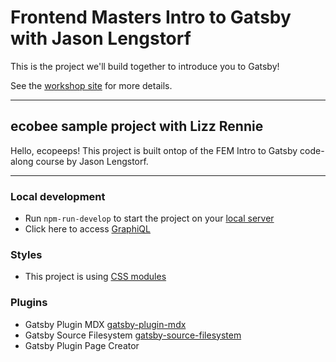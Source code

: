 # Frontend Masters Intro to Gatsby with Jason Lengstorf

This is the project we'll build together to introduce you to Gatsby!

See the [workshop site](https://frontendmasters.learnwithjason.dev/intro-to-gatsby/) for more details.

---

## ecobee sample project with Lizz Rennie

Hello, ecopeeps! This project is built ontop of the FEM Intro to Gatsby code-along course by Jason Lengstorf.

---

### Local development
- Run `npm-run-develop` to start the project on your [local server](localhost:8000)
- Click here to access [GraphiQL](http://localhost:8000/___graphql)

### Styles
- This project is using [CSS modules](https://www.gatsbyjs.com/docs/how-to/styling/css-modules/)

### Plugins
- Gatsby Plugin MDX [gatsby-plugin-mdx](https://www.gatsbyjs.com/plugins/gatsby-plugin-mdx/)
- Gatsby Source Filesystem [gatsby-source-filesystem](https://www.gatsbyjs.com/plugins/gatsby-source-filesystem/)
- Gatsby Plugin Page Creator 